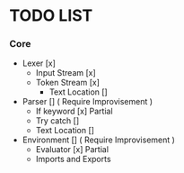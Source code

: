 # TODO LIST
### Core
- Lexer [x]
  - Input Stream [x]
  - Token Stream [x]
    - Text Location []
- Parser [] ( Require Improvisement )
  - If keyword [x] Partial
  - Try catch []
  - Text Location []
- Environment [] ( Require Improvisement )
  - Evaluator [x] Partial
  - Imports and Exports